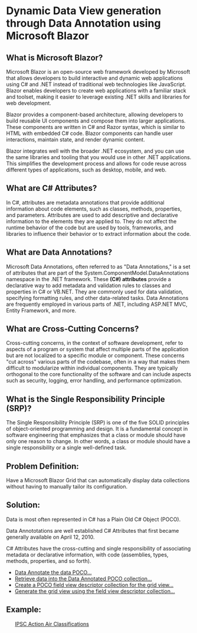 <h1>Dynamic Data View generation through Data Annotation using Microsoft Blazor</h1>

<h2>What is Microsoft Blazor?</h2>

<p>Microsoft Blazor is an open-source web framework developed by Microsoft that allows developers to build interactive and dynamic web applications using C# and .NET instead of traditional web technologies like JavaScript. Blazor enables developers to create web applications with a familiar stack and toolset, making it easier to leverage existing .NET skills and libraries for web development.</p>
<p>Blazor provides a component-based architecture, allowing developers to build reusable UI components and compose them into larger applications. These components are written in C# and Razor syntax, which is similar to HTML with embedded C# code. Blazor components can handle user interactions, maintain state, and render dynamic content.</p>
<p>Blazor integrates well with the broader .NET ecosystem, and you can use the same libraries and tooling that you would use in other .NET applications. This simplifies the development process and allows for code reuse across different types of applications, such as desktop, mobile, and web.</p>

<h2>What are C# Attributes?</h2>
<p>In C#, attributes are metadata annotations that provide additional information about code elements, such as classes, methods, properties, and parameters. Attributes are used to add descriptive and declarative information to the elements they are applied to. They do not affect the runtime behavior of the code but are used by tools, frameworks, and libraries to influence their behavior or to extract information about the code.</p>

<h2>What are Data Annotations?</h2>
<p>Microsoft Data Annotations, often referred to as "Data Annotations," is a set of attributes that are part of the System.ComponentModel.DataAnnotations namespace in the .NET framework. These <b>(C#) attributes</b> provide a declarative way to add metadata and validation rules to classes and properties in C# or VB.NET. They are commonly used for data validation, specifying formatting rules, and other data-related tasks. Data Annotations are frequently employed in various parts of .NET, including ASP.NET MVC, Entity Framework, and more.</p>

<h2>What are Cross-Cutting Concerns?</h2>
<p>Cross-cutting concerns, in the context of software development, refer to aspects of a program or system that affect multiple parts of the application but are not localized to a specific module or component. These concerns "cut across" various parts of the codebase, often in a way that makes them difficult to modularize within individual components. They are typically orthogonal to the core functionality of the software and can include aspects such as security, logging, error handling, and performance optimization.</p>

<h2>What is the Single Responsibility Principle (SRP)?</h2>
<p>The Single Responsibility Principle (SRP) is one of the five SOLID principles of object-oriented programming and design. It is a fundamental concept in software engineering that emphasizes that a class or module should have only one reason to change. In other words, a class or module should have a single responsibility or a single well-defined task.</p>

<h2>Problem Definition:</h2>
<p>Have a Microsoft Blazor Grid that can automatically display data collections without having to manually tailor its configuration.</p>

<h2>Solution:</h2>
<p>Data is most often represented in C# has a Plain Old C# Object (POCO).</p>
<p>Data Annototations are well established C# Attributes that first became generally available on April 12, 2010.<p>
<p>C# Attributes have the cross-cutting and single responsibility of associating metadata or declarative information, with code (assemblies, types, methods, properties, and so forth).</p>
<ul>
    <li><a target="_blank" href="https://dev.azure.com/noctua-innovations/_git/Blazor%20Dynamic%20View%20Generation?path=/ActionAir/Models/Classification.cs">Data Annotate the data POCO...</a></li>
    <li><a target="_blank" href="https://dev.azure.com/noctua-innovations/_git/Blazor%20Dynamic%20View%20Generation?path=/ActionAir/Data/ActionAirClassificationService.cs">Retrieve data into the Data Annotated POCO collection...</a></li>
    <li><a target="_blank" href="https://dev.azure.com/noctua-innovations/_git/Blazor%20Dynamic%20View%20Generation?path=/ActionAir/Shared/Reflection.cs">Create a POCO field view descriptor collection for the grid view...</a></li>
    <li><a target="_blank" href="https://dev.azure.com/noctua-innovations/_git/Blazor%20Dynamic%20View%20Generation?path=/ActionAir/Components/NoctuaDataGrid.razor">Generate the grid view using the field view descriptor collection...</a></li>
</ul>

<h2>Example:</h2>
<ul style="list-style: none;">
    <li><a target="_blank" href="https://action-air.ipscresults.org/#Open">IPSC Action Air Classifications</a></li>
</ul>